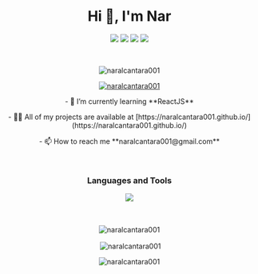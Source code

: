 <h1 align="center">Hi 👋, I'm Nar</h1>
<p align="center">
  
<a href="https://twitter.com/naralcantara01" target="_blank">
<img src="https://skillicons.dev/icons?i=twitter&theme=dark" ></a>
 
<a href="https://linkedin.com/in/naralcantara001" target="_blank">
<img src="https://skillicons.dev/icons?i=linkedin&theme=dark" ></a>
  
 <a href="https://www.instagram.com/naralcantara01/" target="_blank">
<img src="https://skillicons.dev/icons?i=instagram&theme=dark" ></a>
  
 <a href="https://codepen.io/naralcantara001" target="_blank">
<img src="https://skillicons.dev/icons?i=codepen&theme=dark" ></a>
 </p>
 
 <br>
<p align="center"> <img src="https://komarev.com/ghpvc/?username=naralcantara001&label=Profile%20views&color=0e75b6&style=flat" alt="naralcantara001" /> </p>

<p align="center"> <a href="https://github.com/ryo-ma/github-profile-trophy"><img src="https://github-profile-trophy.vercel.app/?username=naralcantara001" alt="naralcantara001" /></a> </p>


<p align="center"> 
- 🌱 I’m currently learning **ReactJS**
</p>
<p align="center"> 
- 👨‍💻 All of my projects are available at [https://naralcantara001.github.io/](https://naralcantara001.github.io/)
</p>
  <p align="center"> 
- 📫 How to reach me **naralcantara001@gmail.com**
</p>
<br>
 
<h3 align="center">Languages and Tools</h3>
<div align="center">
   <img src="https://skillicons.dev/icons?i=css,html,javascript,sass,react,figma&theme=dark" />
</div>
<br>
<br>


<p align="center"><img align="center" src="https://github-readme-stats.vercel.app/api/top-langs?username=naralcantara001&show_icons=true&locale=en&theme=tokyonight&layout=compact" alt="naralcantara001" /></p>

<p align="center">&nbsp;<img align="center" src="https://github-readme-stats.vercel.app/api?username=naralcantara001&theme=tokyonight&show_icons=true&locale=en" alt="naralcantara001" /></p>

<p align="center"><img align="center" src="https://github-readme-streak-stats.herokuapp.com/?user=naralcantara001&theme=tokyonight&" alt="naralcantara001" /></p>
